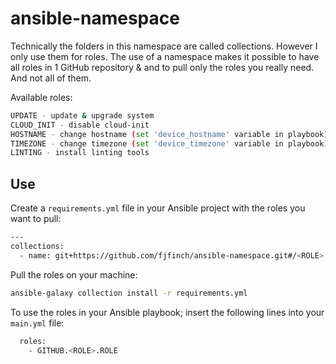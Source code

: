 # ansible-namespace
Technically the folders in this namespace are called collections. However I only use them for roles. The use of a namespace makes it possible to have all roles in 1 GitHub repository & and to pull only the roles you really need. And not all of them.

Available roles:
```bash
UPDATE - update & upgrade system
CLOUD_INIT - disable cloud-init
HOSTNAME - change hostname (set 'device_hostname' variable in playbook)
TIMEZONE - change timezone (set 'device_timezone' variable in playbook)
LINTING - install linting tools
```

## Use
Create a `requirements.yml` file in your Ansible project with the roles you want to pull:
```bash
---
collections:
  - name: git+https://github.com/fjfinch/ansible-namespace.git#/<ROLE>
```

Pull the roles on your machine:
```bash
ansible-galaxy collection install -r requirements.yml
```

To use the roles in your Ansible playbook; insert the following lines into your `main.yml` file:
```bash
  roles:
    - GITHUB.<ROLE>.ROLE
```
